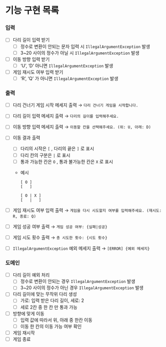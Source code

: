 # 기능 구현 목록

### 입력

- [ ] 다리 길이 입력 받기
    - [ ] 정수로 변환이 안되는 문자 입력 시 `IllegalArgumentException` 발생
    - [ ] 3~20 사이의 정수가 아닐 시 `IllegalArgumentException` 발생
- [ ] 이동 방향 입력 받기
    - [ ] ‘U’, ‘D’ 아니면 `IllegalArgumentException` 발생
- [ ] 게임 재시도 여부 입력 받기
    - [ ] ‘R’, ‘Q’ 가 아니면 `IllegalArgumentException` 발생

### 출력

- [ ] 다리 건너기 게임 시작 메세지 출력 → `다리 건너기 게임을 시작합니다.`
- [ ] 다리 길이 입력 메세지 출력 → `다리의 길이를 입력해주세요.`
- [ ] 이동 방향 입력 메세지 출력 → `이동할 칸을 선택해주세요. (위: U, 아래: D)`
- [ ] 이동 결과 출력
    - [ ] 다리의 시작은 `[` , 다리의 끝은 `]` 로 표시
    - [ ] 다리 칸의 구분은 `|` 로 표시
    - [ ] 통과 가능한 칸은 `O` , 통과 불가능한 칸은 `X` 로 표시
    - 예시

        ```
        [ O ]
        [   ]
        ```

        ```
        [ O | X ]
        [   |   ]
        ```

- [ ] 게임 재시도 여부 입력 출력 → `게임을 다시 시도할지 여부를 입력해주세요. (재시도: R, 종료: Q)`
- [ ] 게임 성공 여부 출력 → `게임 성공 여부: {실패|성공}`
- [ ] 게임 시도 횟수 출력 → `총 시도한 횟수: {시도 횟수}`
- [ ] `IllegalArgumentException` 예외 메세지 출력 → `[ERROR] {예외 메세지}`

### 도메인

- [ ] 다리 길이 예외 처리
    - [ ] 정수로 변환이 안되는 경우 `IllegalArgumentException` 발생
    - [ ] 3~20 사이의 정수가 아닌 경우 `IllegalArgumentException` 발생
- [ ] 다리 길이에 맞는 무작위 다리 생성
    - [ ] 가로: 입력 받은 다리 길이, 세로: 2
    - [ ] 세로 2칸 중 한 칸 만 통과 가능
- [ ] 방향에 맞게 이동
    - [ ] 입력 값에 따라서 위, 아래 중 한칸 이동
    - [ ] 이동 한 칸의 이동 가능 여부 확인
- [ ] 게임 재시작
- [ ] 게임 종료